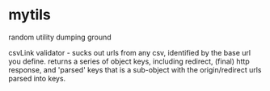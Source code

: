 # mytils
random utility dumping ground

csvLink validator - sucks out urls from any csv, identified by the base url you define. returns a series of object keys, including redirect, (final) http response, and 'parsed' keys that is a sub-object with the origin/redirect urls parsed into keys.
